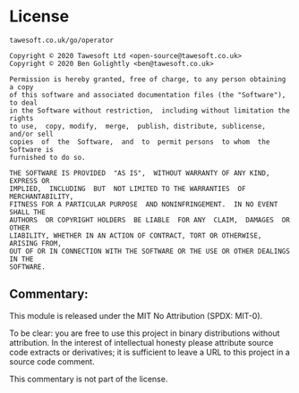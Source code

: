 # License

```
tawesoft.co.uk/go/operator

Copyright © 2020 Tawesoft Ltd <open-source@tawesoft.co.uk>
Copyright © 2020 Ben Golightly <ben@tawesoft.co.uk>

Permission is hereby granted, free of charge, to any person obtaining a copy
of this software and associated documentation files (the "Software"), to deal
in the Software without restriction,  including without limitation the rights
to use,  copy, modify,  merge,  publish, distribute, sublicense,  and/or sell
copies  of  the  Software,  and  to  permit persons  to whom  the Software is
furnished to do so.

THE SOFTWARE IS PROVIDED  "AS IS",  WITHOUT WARRANTY OF ANY KIND,  EXPRESS OR
IMPLIED,  INCLUDING  BUT  NOT LIMITED TO THE WARRANTIES  OF  MERCHANTABILITY,
FITNESS FOR A PARTICULAR PURPOSE  AND NONINFRINGEMENT.  IN NO EVENT SHALL THE
AUTHORS  OR COPYRIGHT HOLDERS  BE LIABLE  FOR ANY  CLAIM,  DAMAGES  OR  OTHER
LIABILITY, WHETHER IN AN ACTION OF CONTRACT, TORT OR OTHERWISE, ARISING FROM,
OUT OF OR IN CONNECTION WITH THE SOFTWARE OR THE USE OR OTHER DEALINGS IN THE
SOFTWARE.
```

## Commentary:

This module is released under the MIT No Attribution (SPDX: MIT-0).

To be clear: you are free to use this project in binary distributions without
attribution. In the interest of intellectual honesty please attribute source
code extracts or derivatives; it is sufficient to leave a URL to this project
in a source code comment.

This commentary is not part of the license.